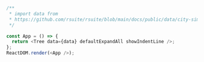 <!--start-code-->

```js
/**
 * import data from
 * https://github.com/rsuite/rsuite/blob/main/docs/public/data/city-simplified.json
 */

const App = () => {
  return <Tree data={data} defaultExpandAll showIndentLine />;
};
ReactDOM.render(<App />);
```

<!--end-code-->
